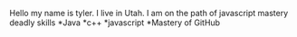 Hello my name is tyler. I live in Utah. I am on the path of javascript mastery
deadly skills
*Java
*c++
*javascript
*Mastery of GitHub
